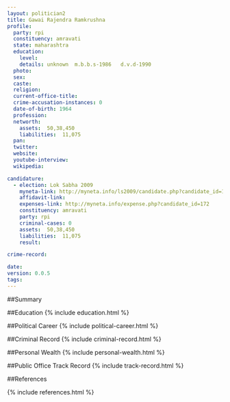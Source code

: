 ```yaml
---
layout: politician2
title: Gawai Rajendra Ramkrushna
profile: 
  party: rpi
  constituency: amravati
  state: maharashtra
  education: 
    level: 
    details: unknown  m.b.b.s-1986   d.v.d-1990
  photo: 
  sex: 
  caste: 
  religion: 
  current-office-title: 
  crime-accusation-instances: 0
  date-of-birth: 1964
  profession: 
  networth: 
    assets:  50,38,450
    liabilities:  11,075
  pan: 
  twitter: 
  website: 
  youtube-interview: 
  wikipedia: 

candidature: 
  - election: Lok Sabha 2009
    myneta-link: http://myneta.info/ls2009/candidate.php?candidate_id=172
    affidavit-link: 
    expenses-link: http://myneta.info/expense.php?candidate_id=172
    constituency: amravati 
    party: rpi
    criminal-cases: 0
    assets:  50,38,450
    liabilities:  11,075
    result:  

crime-record: 

date: 
version: 0.0.5
tags: 
---
```

##Summary


##Education
{% include education.html %}


##Political Career
{% include political-career.html %}


##Criminal Record
{% include criminal-record.html %}


##Personal Wealth
{% include personal-wealth.html %}


##Public Office Track Record
{% include track-record.html %}


##References


{% include references.html %}